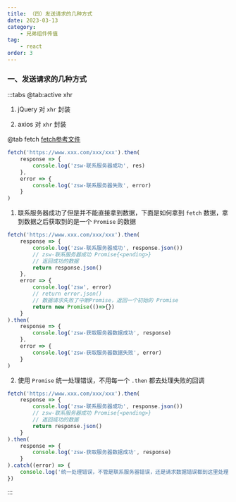 ```yaml
---
title: （四）发送请求的几种方式
date: 2023-03-13
category:
    - 兄弟组件传值
tag: 
    - react
order: 3
---
```



### 一、发送请求的几种方式
:::tabs
@tab:active xhr
1. jQuery
对 `xhr` 封装


2. axios
对 `xhr` 封装 

@tab fetch
[fetch参考文件](https://segmentfault.com/a/1190000003810652)
```js
fetch('https://www.xxx.com/xxx/xxx').then(
    response => {
        console.log('zsw-联系服务器成功', res)
    },
    error => {
        console.log('zsw-联系服务器失败', error)
    }
)
```

1. 联系服务器成功了但是并不能直接拿到数据，下面是如何拿到 `fetch` 数据，拿到数据之后获取到的是一个 `Promise` 的数据
```js
fetch('https://www.xxx.com/xxx/xxx').then(
    response => {
        console.log('zsw-联系服务器成功', response.json())
        // zsw-联系服务器成功 Promise{<pending>}
        // 返回成功的数据
        return response.json()
    },
    error => {
        console.log('zsw', error)
        // return error.json()
        // 数据请求失败了中断Promise，返回一个初始的 Promise
        return new Promise(()=>{})
    }
).then(
    response => {
        console.log('zsw-获取服务器数据成功', response)
    },
    error => {
        console.log('zsw-获取服务器数据失败', error)
    }
)
```

2. 使用 `Promise` 统一处理错误，不用每一个 `.then` 都去处理失败的回调
```js
fetch('https://www.xxx.com/xxx/xxx').then(
    response => {
        console.log('zsw-联系服务器成功', response.json())
        // zsw-联系服务器成功 Promise{<pending>}
        // 返回成功的数据
        return response.json()
    }
).then(
    response => {
        console.log('zsw-获取服务器数据成功', response)
    }
).catch((error) => {
    console.log('统一处理错误，不管是联系服务器错误，还是请求数据错误都到这里处理')
})
```

:::


